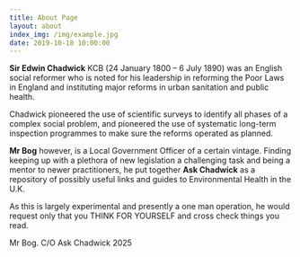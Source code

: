 ```yaml
---
title: About Page
layout: about
index_img: /img/example.jpg
date: 2019-10-10 10:00:00
---
```

**Sir Edwin Chadwick** KCB (24 January 1800 – 6 July 1890) was an English
 social reformer who is noted for his leadership in reforming the Poor Laws in England
 and instituting major reforms in urban sanitation and public health.

Chadwick pioneered the use of scientific surveys to identify all phases of a complex social problem, and pioneered the use of systematic long-term inspection programmes
 to make sure the reforms operated as planned.

**Mr Bog** however, is a Local Government Officer of a certain vintage.
Finding keeping up with a plethora of new legislation a challenging task and being a mentor
to newer practitioners, he put together **Ask Chadwick** as a repository of possibly
useful links and guides to Environmental Health in the U.K.

As this is largely experimental and presently a one man operation, he would request only that you
THINK FOR YOURSELF and cross check things you read.

Mr Bog. 
C/O Ask Chadwick
2025


